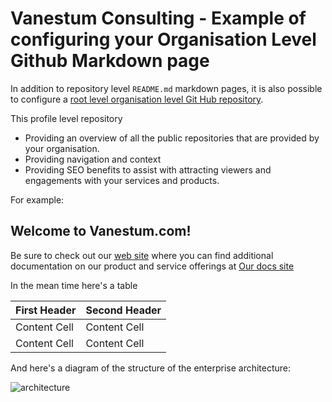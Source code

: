 # Vanestum Consulting - Example of configuring your Organisation Level Github Markdown page
In addition to repository level `README.md` markdown pages, it is also possible to configure a [root level organisation level Git Hub repository](https://docs.github.com/en/organizations/collaborating-with-groups-in-organizations/customizing-your-organizations-profile).

This profile level repository 
- Providing an overview of all the public repositories that are provided by your organisation.
- Providing navigation and context
- Providing SEO benefits to assist with attracting viewers and engagements with your services and products.

For example:

## Welcome to Vanestum.com!

Be sure to check out our [web site](https://vanestum.com) where you can find additional documentation on our product and service offerings at [Our docs site](https://prerelease.kwil.com/docs/introduction)

In the mean time here's a table

| First Header  | Second Header |
| ------------- | ------------- |
| Content Cell  | Content Cell  |
| Content Cell  | Content Cell  |

And here's a diagram of the structure of the enterprise architecture:

 ![architecture](https://vanestum.com/wp-content/uploads/2022/09/content_developent-1-e1662490182770-1024x632.jpg)
